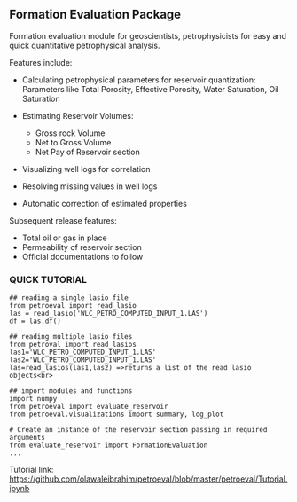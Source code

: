 ## Formation Evaluation Package

Formation evaluation module for geoscientists, petrophysicists for easy and quick quantitative petrophysical analysis.

Features include:

-   Calculating petrophysical parameters for reservoir quantization:
        Parameters like Total Porosity, Effective Porosity, Water Saturation, Oil Saturation

-   Estimating Reservoir Volumes:
    - Gross rock Volume
    - Net to Gross Volume
    - Net Pay of Reservoir section

-   Visualizing well logs for correlation

-   Resolving missing values in well logs

-   Automatic correction of estimated properties

Subsequent release features:

-   Total oil or gas in place
-   Permeability of reservoir section
-   Official documentations to follow

### QUICK TUTORIAL

    ## reading a single lasio file 
    from petroeval import read_lasio
    las = read_lasio('WLC_PETRO_COMPUTED_INPUT_1.LAS')
    df = las.df()

    ## reading multiple lasio files
    from petroval import read_lasios
    las1='WLC_PETRO_COMPUTED_INPUT_1.LAS'
    las2='WLC_PETRO_COMPUTED_INPUT_1.LAS'
    las=read_lasios(las1,las2) =>returns a list of the read lasio objects<br>

    ## import modules and functions
    import numpy
    from petroeval import evaluate_reservoir
    from petroeval.visualizations import summary, log_plot

    # Create an instance of the reservoir section passing in required arguments
    from evaluate_reservoir import FormationEvaluation
    ...

Tutorial link:     
https://github.com/olawaleibrahim/petroeval/blob/master/petroeval/Tutorial.ipynb
